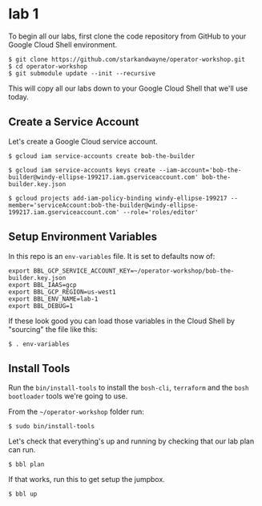 # lab 1

To begin all our labs, first clone the code repository from GitHub to your Google Cloud Shell environment.

```
$ git clone https://github.com/starkandwayne/operator-workshop.git
$ cd operator-workshop
$ git submodule update --init --recursive
```

This will copy all our labs down to your Google Cloud Shell that we'll use today.

## Create a Service Account

Let's create a Google Cloud service account.

```
$ gcloud iam service-accounts create bob-the-builder

$ gcloud iam service-accounts keys create --iam-account='bob-the-builder@windy-ellipse-199217.iam.gserviceaccount.com' bob-the-builder.key.json

$ gcloud projects add-iam-policy-binding windy-ellipse-199217 --member='serviceAccount:bob-the-builder@windy-ellipse-199217.iam.gserviceaccount.com' --role='roles/editor'
```

## Setup Environment Variables

In this repo is an `env-variables` file.  It is set to defaults now of:

```
export BBL_GCP_SERVICE_ACCOUNT_KEY=~/operator-workshop/bob-the-builder.key.json
export BBL_IAAS=gcp
export BBL_GCP_REGION=us-west1
export BBL_ENV_NAME=lab-1
export BBL_DEBUG=1
```

If these look good you can load those variables in the Cloud Shell by "sourcing" the file like this:

```
$ . env-variables
```

## Install Tools

Run the `bin/install-tools` to install the `bosh-cli`, `terraform` and the `bosh bootloader` tools we're going to use.

From the `~/operator-workshop` folder run:

```
$ sudo bin/install-tools
```

Let's check that everything's up and running by checking that our lab plan can run.

```
$ bbl plan
```

If that works, run this to get setup the jumpbox.

```
$ bbl up
```
